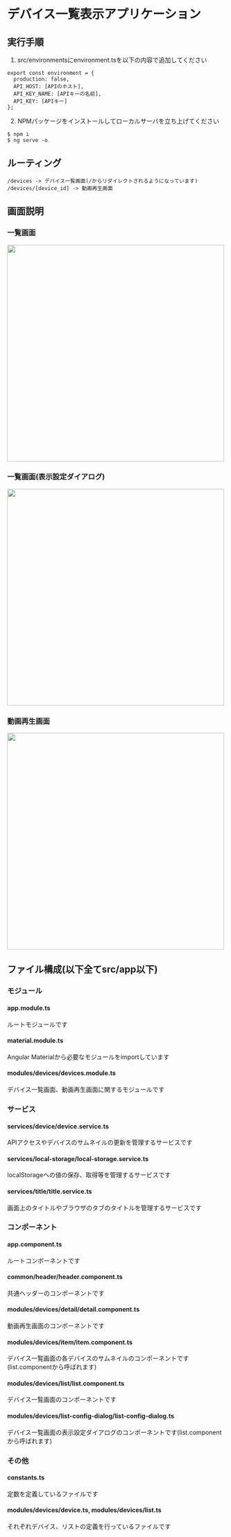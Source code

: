 # デバイス一覧表示アプリケーション
## 実行手順
1. src/environmentsにenvironment.tsを以下の内容で追加してください
```
export const environment = {
  production: false,
  API_HOST: [APIのホスト],
  API_KEY_NAME: [APIキーの名前],
  API_KEY: [APIキー]
};
```
2. NPMパッケージをインストールしてローカルサーバを立ち上げてください
```
$ npm i
$ ng serve -o
```

## ルーティング
```
/devices -> デバイス一覧画面(/からリダイレクトされるようになっています)
/devices/[device_id] -> 動画再生画面
```

## 画面説明
### 一覧画面
<img src="https://user-images.githubusercontent.com/32917740/74133502-0c7cd100-4c2c-11ea-9376-f0a60ab5a136.png" width="500">

### 一覧画面(表示設定ダイアログ)
<img src="https://user-images.githubusercontent.com/32917740/74133248-8b253e80-4c2b-11ea-90fa-847966c11dbf.png" width="500">

### 動画再生画面
<img src="https://user-images.githubusercontent.com/32917740/74133282-98dac400-4c2b-11ea-8287-ce06c7705946.png" width="500">

## ファイル構成(以下全てsrc/app以下)
### モジュール
#### app.module.ts
ルートモジュールです
#### material.module.ts
Angular Materialから必要なモジュールをimportしています
#### modules/devices/devices.module.ts
デバイス一覧画面、動画再生画面に関するモジュールです

### サービス
#### services/device/device.service.ts
APIアクセスやデバイスのサムネイルの更新を管理するサービスです
#### services/local-storage/local-storage.service.ts
localStorageへの値の保存、取得等を管理するサービスです
#### services/title/title.service.ts
画面上のタイトルやブラウザのタブのタイトルを管理するサービスです

### コンポーネント
#### app.component.ts
ルートコンポーネントです
#### common/header/header.component.ts
共通ヘッダーのコンポーネントです
#### modules/devices/detail/detail.component.ts
動画再生画面のコンポーネントです
#### modules/devices/item/item.component.ts
デバイス一覧画面の各デバイスのサムネイルのコンポーネントです(list.componentから呼ばれます)
#### modules/devices/list/list.component.ts
デバイス一覧画面のコンポーネントです
#### modules/devices/list-config-dialog/list-config-dialog.ts
デバイス一覧画面の表示設定ダイアログのコンポーネントです(list.componentから呼ばれます)

### その他
#### constants.ts
定数を定義しているファイルです
#### modules/devices/device.ts, modules/devices/list.ts
それぞれデバイス、リストの定義を行っているファイルです
